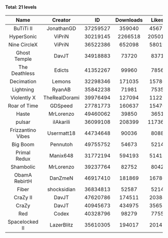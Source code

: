 #### Total: 21 levels

| Name | Creator | ID | Downloads | Likes |
|:---:|:---:|:---:|:---:|:---:|
| BuTiTi II | JonathanGD | 37259527 | 359040 | 45677
| HyperSonic | ViPriN | 30219145 | 2266518 | 205018
| Nine CircleX | ViPriN | 36522386 | 652098 | 58019
| Ghost Temple | DavJT | 34918883 | 73720 | 8371
| The Deathless | Edicts | 41352267 | 99960 | 7856
| Decimation | Lemons | 32298346 | 171035 | 15786
| Lightning | RyanAB | 35842238 | 71981 | 7535
| Violently X | TheRealDorami | 39976494 | 127094 | 11227
| Roar of Time | GDSpeed | 27781773 | 160637 | 15476
| Haste | MrLorenzo | 49460062 | 39850 | 3651
| pulsar | iIAkariIi | 36099108 | 208399 | 117363
| Frizzantino Vibes | Usermatt18 | 44734648 | 90036 | 8088
| Big Boom | Pennutoh | 49755752 | 54673 | 5214
| Primal Redux | Manix648 | 31772194 | 594193 | 51413
| Shambolic | MrLorenzo | 39237764 | 82752 | 8042
| ObamA RebirtH | DanZmeN | 46917410 | 181869 | 16786
| Fiber | shocksidian | 36834813 | 52587 | 5214
| CraZy II | DavJT | 47620786 | 174511 | 20384
| CraZy | DavJT | 40945673 | 434975 | 35653
| Red | Codex | 40328796 | 98279 | 7755
| Spacelocked II | LazerBlitz | 35610305 | 194017 | 20142
